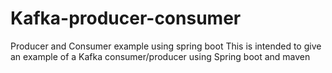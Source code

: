 # Kafka-producer-consumer
Producer and Consumer  example using spring boot
This is intended to give an example of a Kafka consumer/producer using Spring boot and maven
